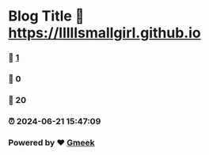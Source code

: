 # Blog Title :link: https://lllllsmallgirl.github.io 
### :page_facing_up: [1](https://lllllsmallgirl.github.io/tag.html) 
### :speech_balloon: 0 
### :hibiscus: 20 
### :alarm_clock: 2024-06-21 15:47:09 
### Powered by :heart: [Gmeek](https://github.com/Meekdai/Gmeek)
